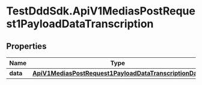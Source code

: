 # TestDddSdk.ApiV1MediasPostRequest1PayloadDataTranscription

## Properties

Name | Type | Description | Notes
------------ | ------------- | ------------- | -------------
**data** | [**ApiV1MediasPostRequest1PayloadDataTranscriptionData**](ApiV1MediasPostRequest1PayloadDataTranscriptionData.md) |  | [optional] 


